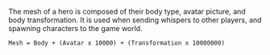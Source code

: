 The mesh of a hero is composed of their body type, avatar picture, and body transformation. It is used when sending whispers to other players, and spawning characters to the game world.

```
Mesh = Body + (Avatar x 10000) + (Transformation x 10000000)
```